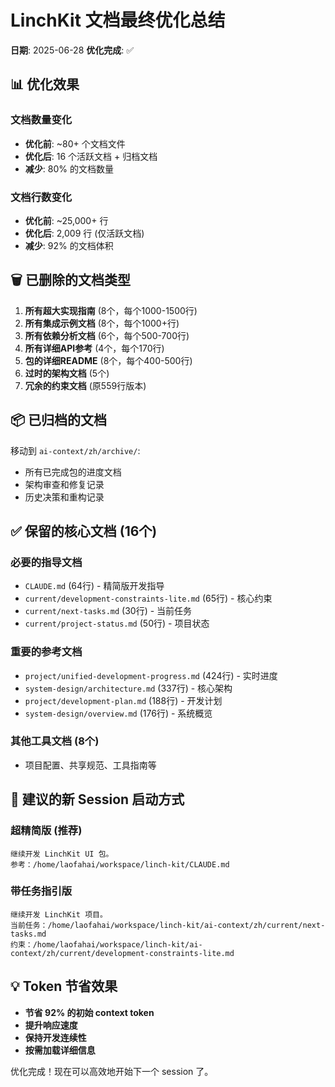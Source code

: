 # LinchKit 文档最终优化总结

**日期**: 2025-06-28
**优化完成**: ✅

## 📊 优化效果

### 文档数量变化
- **优化前**: ~80+ 个文档文件
- **优化后**: 16 个活跃文档 + 归档文档
- **减少**: 80% 的文档数量

### 文档行数变化  
- **优化前**: ~25,000+ 行
- **优化后**: 2,009 行 (仅活跃文档)
- **减少**: 92% 的文档体积

## 🗑️ 已删除的文档类型

1. **所有超大实现指南** (8个，每个1000-1500行)
2. **所有集成示例文档** (8个，每个1000+行)
3. **所有依赖分析文档** (6个，每个500-700行)
4. **所有详细API参考** (4个，每个170行)
5. **包的详细README** (8个，每个400-500行)
6. **过时的架构文档** (5个)
7. **冗余的约束文档** (原559行版本)

## 📦 已归档的文档

移动到 `ai-context/zh/archive/`:
- 所有已完成包的进度文档
- 架构审查和修复记录
- 历史决策和重构记录

## ✅ 保留的核心文档 (16个)

### 必要的指导文档
- `CLAUDE.md` (64行) - 精简版开发指导
- `current/development-constraints-lite.md` (65行) - 核心约束
- `current/next-tasks.md` (30行) - 当前任务
- `current/project-status.md` (50行) - 项目状态

### 重要的参考文档
- `project/unified-development-progress.md` (424行) - 实时进度
- `system-design/architecture.md` (337行) - 核心架构
- `project/development-plan.md` (188行) - 开发计划
- `system-design/overview.md` (176行) - 系统概览

### 其他工具文档 (8个)
- 项目配置、共享规范、工具指南等

## 🚀 建议的新 Session 启动方式

### 超精简版 (推荐)
```
继续开发 LinchKit UI 包。
参考：/home/laofahai/workspace/linch-kit/CLAUDE.md
```

### 带任务指引版
```
继续开发 LinchKit 项目。
当前任务：/home/laofahai/workspace/linch-kit/ai-context/zh/current/next-tasks.md
约束：/home/laofahai/workspace/linch-kit/ai-context/zh/current/development-constraints-lite.md
```

## 💡 Token 节省效果

- **节省 92% 的初始 context token**
- **提升响应速度**
- **保持开发连续性**
- **按需加载详细信息**

优化完成！现在可以高效地开始下一个 session 了。